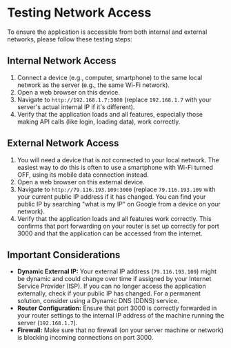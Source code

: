 # Testing Network Access

To ensure the application is accessible from both internal and external networks, please follow these testing steps:

## Internal Network Access

1.  Connect a device (e.g., computer, smartphone) to the same local network as the server (e.g., the same Wi-Fi network).
2.  Open a web browser on this device.
3.  Navigate to `http://192.168.1.7:3000` (replace `192.168.1.7` with your server's actual internal IP if it's different).
4.  Verify that the application loads and all features, especially those making API calls (like login, loading data), work correctly.

## External Network Access

1.  You will need a device that is *not* connected to your local network. The easiest way to do this is often to use a smartphone with Wi-Fi turned OFF, using its mobile data connection instead.
2.  Open a web browser on this external device.
3.  Navigate to `http://79.116.193.109:3000` (replace `79.116.193.109` with your current public IP address if it has changed. You can find your public IP by searching "what is my IP" on Google from a device on your network).
4.  Verify that the application loads and all features work correctly. This confirms that port forwarding on your router is set up correctly for port 3000 and that the application can be accessed from the internet.

## Important Considerations

*   **Dynamic External IP:** Your external IP address (`79.116.193.109`) might be dynamic and could change over time if assigned by your Internet Service Provider (ISP). If you can no longer access the application externally, check if your public IP has changed. For a permanent solution, consider using a Dynamic DNS (DDNS) service.
*   **Router Configuration:** Ensure that port 3000 is correctly forwarded in your router settings to the internal IP address of the machine running the server (`192.168.1.7`).
*   **Firewall:** Make sure that no firewall (on your server machine or network) is blocking incoming connections on port 3000.
